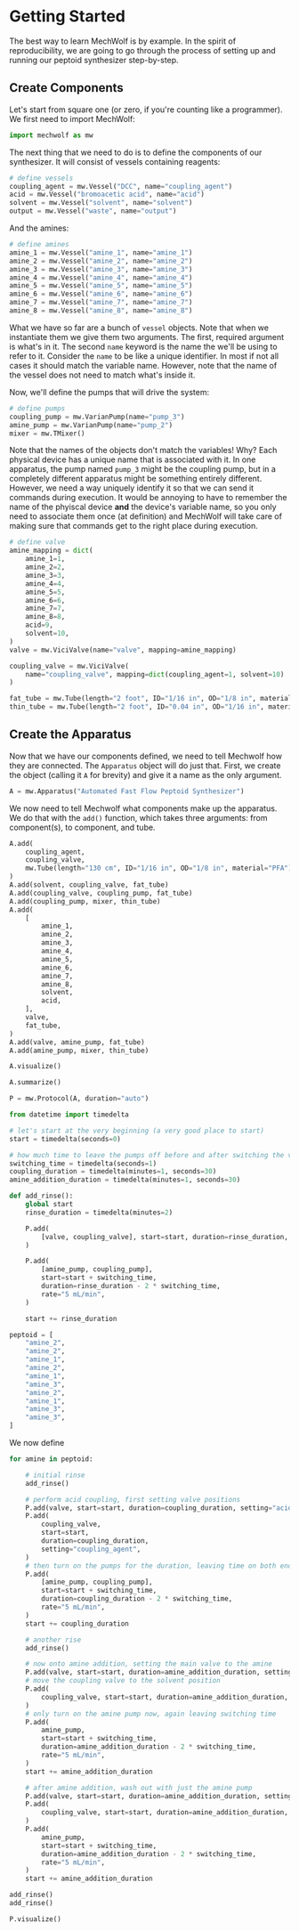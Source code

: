 
# Getting Started

The best way to learn MechWolf is by example. In the spirit of reproducibility,
we are going to go through the process of setting up and running our peptoid
synthesizer step-by-step.

## Create Components

Let's start from square one (or zero, if you're counting like a programmer). We first need to import MechWolf:


```python
import mechwolf as mw
```

The next thing that we need to do is to define the components of our
synthesizer. It will consist of vessels containing reagents:


```python
# define vessels
coupling_agent = mw.Vessel("DCC", name="coupling_agent")
acid = mw.Vessel("bromoacetic acid", name="acid")
solvent = mw.Vessel("solvent", name="solvent")
output = mw.Vessel("waste", name="output")
```

And the amines:


```python
# define amines
amine_1 = mw.Vessel("amine_1", name="amine_1")
amine_2 = mw.Vessel("amine_2", name="amine_2")
amine_3 = mw.Vessel("amine_3", name="amine_3")
amine_4 = mw.Vessel("amine_4", name="amine_4")
amine_5 = mw.Vessel("amine_5", name="amine_5")
amine_6 = mw.Vessel("amine_6", name="amine_6")
amine_7 = mw.Vessel("amine_7", name="amine_7")
amine_8 = mw.Vessel("amine_8", name="amine_8")
```

What we have so far are a bunch of `vessel` objects.
Note that when we instantiate them we give them two arguments. The first,
required argument is what's in it. The second `name` keyword is the name the
we'll be using to refer to it. Consider the `name` to be like a unique
identifier. In most if not all cases it should match the variable name. However,
note that the name of the vessel does not need to match what's inside it.

Now, we'll define the pumps that will drive the system:


```python
# define pumps
coupling_pump = mw.VarianPump(name="pump_3")
amine_pump = mw.VarianPump(name="pump_2")
mixer = mw.TMixer()
```

Note that the names of the objects don't match the variables! Why? Each physical
device has a unique name that is associated with it. In one apparatus, the pump
named ``pump_3`` might be the coupling pump, but in a completely different
apparatus might be something entirely different. However, we need a way uniquely
identify it so that we can send it commands during execution. It would be
annoying to have to remember the name of the phyiscal device **and** the
device's variable name, so you only need to associate them once (at definition)
and MechWolf will take care of making sure that commands get to the right place
during execution.


```python
# define valve
amine_mapping = dict(
    amine_1=1,
    amine_2=2,
    amine_3=3,
    amine_4=4,
    amine_5=5,
    amine_6=6,
    amine_7=7,
    amine_8=8,
    acid=9,
    solvent=10,
)
valve = mw.ViciValve(name="valve", mapping=amine_mapping)
```


```python
coupling_valve = mw.ViciValve(
    name="coupling_valve", mapping=dict(coupling_agent=1, solvent=10)
)
```


```python
fat_tube = mw.Tube(length="2 foot", ID="1/16 in", OD="1/8 in", material="PFA")
thin_tube = mw.Tube(length="2 foot", ID="0.04 in", OD="1/16 in", material="PFA")
```

## Create the Apparatus

Now that we have our components defined, we need to tell Mechwolf how they are connected. The `Apparatus` object will do just that. First, we create the object (calling it `A` for brevity) and give it a name as the only argument.


```python
A = mw.Apparatus("Automated Fast Flow Peptoid Synthesizer")
```

We now need to tell Mechwolf what components make up the apparatus. We do that with the `add()` function, which takes three arguments: from component(s), to component, and tube.


```python
A.add(
    coupling_agent,
    coupling_valve,
    mw.Tube(length="130 cm", ID="1/16 in", OD="1/8 in", material="PFA"),
)
A.add(solvent, coupling_valve, fat_tube)
A.add(coupling_valve, coupling_pump, fat_tube)
A.add(coupling_pump, mixer, thin_tube)
A.add(
    [
        amine_1,
        amine_2,
        amine_3,
        amine_4,
        amine_5,
        amine_6,
        amine_7,
        amine_8,
        solvent,
        acid,
    ],
    valve,
    fat_tube,
)
A.add(valve, amine_pump, fat_tube)
A.add(amine_pump, mixer, thin_tube)
```


```python
A.visualize()
```


```python
A.summarize()
```


```python
P = mw.Protocol(A, duration="auto")
```


```python
from datetime import timedelta

# let's start at the very beginning (a very good place to start)
start = timedelta(seconds=0)

# how much time to leave the pumps off before and after switching the valve
switching_time = timedelta(seconds=1)
coupling_duration = timedelta(minutes=1, seconds=30)
amine_addition_duration = timedelta(minutes=1, seconds=30)
```


```python
def add_rinse():
    global start
    rinse_duration = timedelta(minutes=2)

    P.add(
        [valve, coupling_valve], start=start, duration=rinse_duration, setting="solvent"
    )

    P.add(
        [amine_pump, coupling_pump],
        start=start + switching_time,
        duration=rinse_duration - 2 * switching_time,
        rate="5 mL/min",
    )

    start += rinse_duration
```


```python
peptoid = [
    "amine_2",
    "amine_2",
    "amine_1",
    "amine_2",
    "amine_1",
    "amine_3",
    "amine_2",
    "amine_1",
    "amine_3",
    "amine_3",
]
```

We now define


```python
for amine in peptoid:

    # initial rinse
    add_rinse()

    # perform acid coupling, first setting valve positions
    P.add(valve, start=start, duration=coupling_duration, setting="acid")
    P.add(
        coupling_valve,
        start=start,
        duration=coupling_duration,
        setting="coupling_agent",
    )
    # then turn on the pumps for the duration, leaving time on both ends for valve switching
    P.add(
        [amine_pump, coupling_pump],
        start=start + switching_time,
        duration=coupling_duration - 2 * switching_time,
        rate="5 mL/min",
    )
    start += coupling_duration

    # another rise
    add_rinse()

    # now onto amine addition, setting the main valve to the amine
    P.add(valve, start=start, duration=amine_addition_duration, setting=amine)
    # move the coupling valve to the solvent position
    P.add(
        coupling_valve, start=start, duration=amine_addition_duration, setting="solvent"
    )
    # only turn on the amine pump now, again leaving switching time
    P.add(
        amine_pump,
        start=start + switching_time,
        duration=amine_addition_duration - 2 * switching_time,
        rate="5 mL/min",
    )
    start += amine_addition_duration

    # after amine addition, wash out with just the amine pump
    P.add(valve, start=start, duration=amine_addition_duration, setting="solvent")
    P.add(
        coupling_valve, start=start, duration=amine_addition_duration, setting="solvent"
    )
    P.add(
        amine_pump,
        start=start + switching_time,
        duration=amine_addition_duration - 2 * switching_time,
        rate="5 mL/min",
    )
    start += amine_addition_duration
```


```python
add_rinse()
add_rinse()
```


```python
P.visualize()
```
